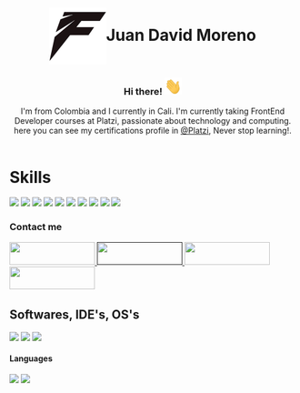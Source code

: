 <!DOCTYPE html>
<html lang="en">
<head>
    <meta charset="UTF-8">
    <meta http-equiv="X-UA-Compatible" content="IE=edge">
    <meta name="viewport" content="width=device-width, initial-scale=1.0">
    <title>Document</title>
    <link rel="stylesheet" href="style.css">
</head>
<style>

</style>
<body>    
<h1 align="center"><img src="./images/FlexxIcon.png" align="center"  width="100" height="100"><b>Juan David Moreno</b></h1>
<h3 align="center">Hi there! <img src="./images/Hi.gif" width="30" height="30"></h3>
<div align="center">
  I'm from Colombia and I currently in Cali. I'm currently taking FrontEnd Developer courses at Platzi, passionate about technology and computing.
  <br>
  here you can see my certifications profile in <a href="https://platzi.com/p/Flexx/">@Platzi</a>, Never stop learning!.
</div>
<br>

<!-- CONTAINER MAIN -->
<div class="container">
  <div class="skills">
    <h1>Skills</h1>
    <img src="https://img.shields.io/badge/-HTML5-E34F26?style=for-the-badge&logo=html5&logoColor=white">
    <img src="https://img.shields.io/badge/-BEM-10c345?style=for-the-badge&logo=bem&logoColor=black">
    <img src="https://img.shields.io/badge/-CSS3-1572B6?style=for-the-badge&logo=css3&logoColor=white">
    <img src="https://img.shields.io/badge/-SASS-ff7777?style=for-the-badge&logo=sass&logoColor=white">
    <img src="https://img.shields.io/badge/-JavaScript-F7DF1E?style=for-the-badge&logo=javascript&logoColor=white">
    <img src="https://img.shields.io/badge/-Webpack-8DD6F9?style=for-the-badge&logo=webpack&logoColor=white">
    <img src="https://img.shields.io/badge/-NPM-CB3837?style=for-the-badge&logo=npm&logoColor=white">
    <img src="https://img.shields.io/badge/-Git-F05032?style=for-the-badge&logo=git&logoColor=white">
    <img src="https://img.shields.io/badge/-Github-181717?style=for-the-badge&logo=github&logoColor=white">
    <img src="https://img.shields.io/badge/-ReactJs-61DAFB?style=for-the-badge&logo=react&logoColor=white">
    <!-- CONTACT ME -->
    <h3 class="contacme">Contact me</h3>
    <a href="https://www.linkedin.com/in/juan-david-moreno-rodriguez/">
    <img src="https://img.shields.io/badge/linkedin-%230077B5.svg?&style=for-the-badge&logo=linkedin&logoColor=white" height="40" width="150">
    </a> 
    <a href="">
    <img src="https://img.shields.io/badge/CV WEB-%23000000.svg?&style=for-the-badge&logo=netlify&logoColor=white" height="40" width="150">
    </a>
    <a href="https://platzi.com/p/Flexx/">
    <img src="https://img.shields.io/badge/PLATZI-%2388d88.svg?&style=for-the-badge&logo=platzi&logoColor=white" height="40" width="150">
    </a>
    <a href="mailto:juandavidx40@gmail.com">
    <img src="https://img.shields.io/badge/GMAIL-%23cc5555.svg?&style=for-the-badge&logo=gmail&logoColor=white" height="40" width="150">
    </a>
  </div>
  <!-- COLUMN 2 -->
  <div class="softwares">
    <h2>Softwares, IDE's, OS's</h2>
    <img src="https://img.shields.io/badge/-VSCode-007ACC?style=for-the-badge&logo=visualstudio&logoColor=white">
    <img src="https://img.shields.io/badge/-Atom-10c345?style=for-the-badge&logo=atom&logoColor=white">
    <img src="https://img.shields.io/badge/-Linux-FCC624?style=for-the-badge&logo=linux&logoColor=white">
    <!-- LENGUAGES -->
    <h4 class="lenguages" >Languages</h4>
    <img src="https://img.shields.io/badge/-Spanish (Native)-blue?style=for-the-badge&logo=language&logoColor=white"> 
    <img src="https://img.shields.io/badge/-English (A2)-red?style=for-the-badge&logo=language&logoColor=white">
  </div>
</div>
</body>
</html>
<!--
**FlexxN1/FlexxN1** is a ✨ _special_ ✨ repository because its `README.md` (this file) appears on your GitHub profile.

Here are some ideas to get you started:

- 🔭 I’m currently working on ...
- 🌱 I’m currently learning ...
- 👯 I’m looking to collaborate on ...
- 🤔 I’m looking for help with ...
- 💬 Ask me about ...
- 📫 How to reach me: ...
- 😄 Pronouns: ...
- ⚡ Fun fact: ...
-->
